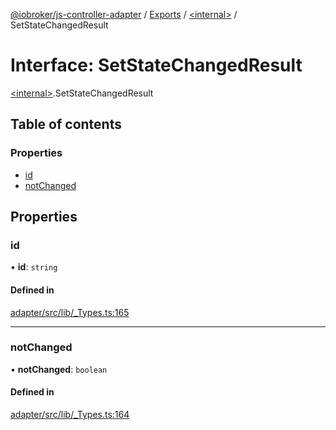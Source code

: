 [@iobroker/js-controller-adapter](../README.md) / [Exports](../modules.md) / [\<internal\>](../modules/internal_.md) / SetStateChangedResult

# Interface: SetStateChangedResult

[\<internal\>](../modules/internal_.md).SetStateChangedResult

## Table of contents

### Properties

- [id](internal_.SetStateChangedResult.md#id)
- [notChanged](internal_.SetStateChangedResult.md#notchanged)

## Properties

### id

• **id**: `string`

#### Defined in

[adapter/src/lib/_Types.ts:165](https://github.com/ioBroker/ioBroker.js-controller/blob/165fc4c8/packages/adapter/src/lib/_Types.ts#L165)

___

### notChanged

• **notChanged**: `boolean`

#### Defined in

[adapter/src/lib/_Types.ts:164](https://github.com/ioBroker/ioBroker.js-controller/blob/165fc4c8/packages/adapter/src/lib/_Types.ts#L164)
